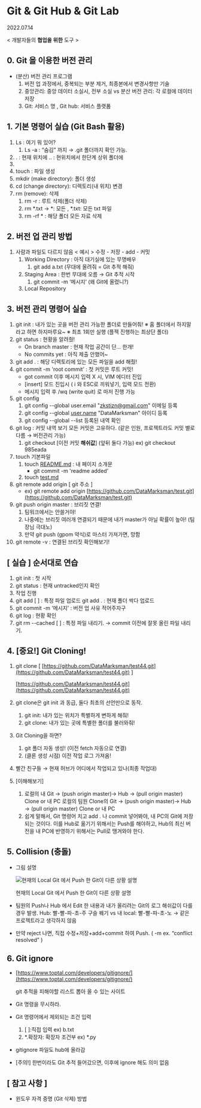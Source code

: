 # Git & Git Hub & Git Lab

2022.07.14

< 개발자들의 **협업을 위한** 도구 >

## 0. Git 을 이용한 버전 관리

- (분산) 버전 관리 프로그램
    1. 버전 업 과정에서, 중복되는 부분 제거, 최종본에서 변경사항만 기술
    2. 중앙관리: 중앙 데이터 소실시, 전부 소실 vs 분산 버전 관리: 각 로컬에 데이터 저장
    3. Git: 서비스 명 , Git hub: 서비스 플랫폼

## 1. 기본 명령어 실습 (Git Bash 활용)

1. Ls : 여기 뭐 있어?
    1. Ls -a : “숨김” 까지
    → .git 폴더까지 확인 가능.
2.  . : 현재 위치에
.. : 현위치에서 한단계 상위 폴더에
3. 
4. touch : 파일 생성
5. mkdir (make directory): 폴더 생성
6. cd (change directory): 디렉토리(내 위치) 변경
7. rm (remove): 삭제
    1. rm -r : 루트 삭제(폴더 삭제)
    2. rm *.txt → *: 모든 , *.txt: 모든 txt 파일 
    3. rm -rf * : 해당 폴더 모든 자료 삭제
    

## 2. 버전 업 관리 방법

1. 사람과 파일도 다르지 않음 
< 예시 > 수정 - 저장 - add - 커밋
    1. Working Directory : 아직 대기실에 있는 무명배우
        1. git add a.txt (무대에 올려줘 = Git 추적 해줘)
    2. Staging Area : 한번 무대에 오름 → Git 추적 시작
        1. git commit -m ‘메시지’ (왜 Git에 올렸니?)
    3. Local Repository 
    

## 3. 버전 관리 명령어 실습

1. git init : 내가 있는 곳을 버전 관리 가능한 폴더로 만들어줘!
※ 홈 폴더에서 하지말라고 하면 하지마루요~
※ 최초 1회만 실행 (플젝 진행하는 최상단 폴더)
2. git status : 현황을 알려줬!
    - On branch master : 현재 작업 공간이 단… 한개!
    - No commits yet : 아직 제출 안했어~
3. git add . : 해당 디렉토리에 있는 모든 파일을 add 해줬!
4. git commit -m 'root commit’ : 첫 커밋은 루트 커밋!
    - got commit 이후 메시지 입력 X 시, VIM 에디터 진입
    - [insert] 모드 진입시 ( i 와 ESC로 끼워넣기, 입력 모드 전환)
    - 메시지 입력 후 /wq (write quit) 로 마저 진행 가능
5. git config
    1. git config --global user.email "[zkstizn@gmail.com](mailto:zkstizn@gmail.com)"
    이메일 등록
    2. git config --global [user.name](http://user.name/) "DataMarksman"
    아이디 등록
    3. git config --global --list
    등록된 내역 확인
6. git log : 커밋 내역 보기
모든 커밋은 고유하다. 
(같은 인원, 프로젝트라도 커밋 별로 다름 → 버전관리 가능)
    1. git checkout  [이전 커밋 **해쉬값**] (앞뒤 둘다 가능)
    ex) git checkout 985eada
7. touch 기본파일
    1. touch [README.md](http://readme.md/) : 내 페이지 소개문
        - git commit -m 'readme added’
    2. touch [test.md](http://test.md/)
8. git remote add origin [ git 주소 ]
    - ex) git remote add origin [https://github.com/DataMarksman/test.git](https://github.com/DataMarksman/test.git)
9. git push origin master : 브리짓 연결!
    1. 팀워크에서는 안쓸거야! 
    2. 나중에는 브리짓 여러개 연결되기 때문에 내가 master가 아닐 확률이 높아! (팀장님 극대노)
    3. 만약 git push (gpom 약식)로 마스터 가져가면, 망함
10. git remote -v : 연결된 브리짓 확인해보기!

## [ 실습 ] 순서대로 연습

1. git init : 첫 시작
2. git status : 현재 untracked인지 확인
3. 작업 진행
4. git add [     ] : 특정 파일 업로드
git add . : 현재 폴더 싹다 업로드
5. git commit -m ‘메시지’ : 버전 업 사유 적어주자구
6. git log : 현황 확인
7. git rm --cached [    ] : 특정 파일 내리기.
→ commit 이전에 잘못 올린 파일 내리기.

## 4. [중요!]  Git Cloning!

1. git clone [ [https://github.com/DataMarksman/test44.git](https://github.com/DataMarksman/test44.git) ]
    
    [https://github.com/DataMarksman/test44.git](https://github.com/DataMarksman/test44.git)
    
2. git clone은 git init 과 동급, 둘다 최초의 선언만으로 동작.
    1. git init: 내가 있는 위치가 특별하게 변하게 해줘!
    2. git clone: 내가 있는 곳에 특별한 폴더를 불러와줘!
3.  Git Cloning을 하면?
    1. git 폴더 자동 생성! (이전 fetch 자동으로 연결)
    2. (클론 생성 시점) 이전 작업 로그 가져옴!
4.  빨간 친구들 → 현재 허브가 어디에서 작업되고 있나(최종 작업대)
5.  [이해해보기]
    1. 로컬의 내 Git → (push origin master)→ Hub → (pull origin master) Clone or 내 PC
    로컬의 팀원 Clone의 Git → (push origin master)→ Hub →  (pull origin master) Clone or 내 PC
    2. 쉽게 말해서, Git 명령어 치고 add .  나 commit 넣어봐야, 내 PC의 Git에 저장되는 것이다.
    이를 Hub로 옮기기 위해서는 Push를 해야하고, Hub의 최신 버전을 내 PC에 반영하기 위해서는 Pull로 땡겨와야 한다.

## 5. Collision (충돌)

- 그림 설명
    
    ![현재의 Local Git 에서 Push 한 Git이 다른 상황 설명](https://s3-us-west-2.amazonaws.com/secure.notion-static.com/cd98be10-e76f-4600-a74f-6716ba848367/Untitled.png)
    
    현재의 Local Git 에서 Push 한 Git이 다른 상황 설명
    
- 팀원의 Push나 Hub 에서 Edit 한 내용과 내가 올리려는 Git의 로그 해쉬값이 다를 경우 발생.
Hub: 빨-빨-파-초-주 구슬 꿰기 vs 내 local: 빨-빨-파-초-노
→ 같은 프로젝트라고 생각하지 않음
- 만약 reject 나면, 직접 수정+저장+add+commit 하여 Push. ( -m ex. “conflict resolved” )

## 6. Git ignore

- [https://www.toptal.com/developers/gitignore/](https://www.toptal.com/developers/gitignore/)
    
    git 추적을 피해야할 리스트 뽑아 올 수 있는 사이트
    
- Git 명령을 무시하라.
- Git 명령어에서 제외되는 조건 입력
    1. [      ]:직접 입력 
    ex) b.txt
    2. *.확장자: 확장자 조건부
    ex) *.py
- gitignore 파일도 hub에 올라감
- [주의!] 한번이라도 Git 추적 들어갔으면, 이후에 ignore 해도 의미 없음

## [ 참고 사항 ]

- 윈도우 자격 증명 (Git 삭제) 방법